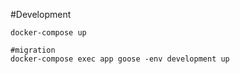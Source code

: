 #Development

```
docker-compose up

#migration
docker-compose exec app goose -env development up
```